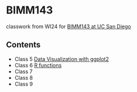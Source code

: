 # BIMM143
classwork from WI24 for [BIMM143 at UC San Diego](https://bioboot.github.io/bimm143_W24/)

## Contents

- Class 5 [Data Visualization with ggplot2]([https://github.com/ailuric/bimm143/blob/main/class05_files/class05.md](https://github.com/ailuric/bimm143/blob/6382a954acd813468b8de605974aa1c3972ceaaf/class05_files/class05.md)https://github.com/ailuric/bimm143/blob/6382a954acd813468b8de605974aa1c3972ceaaf/class05_files/class05.md)
- Class 6 [R functions]()
- Class 7
- Class 8
- Class 9
